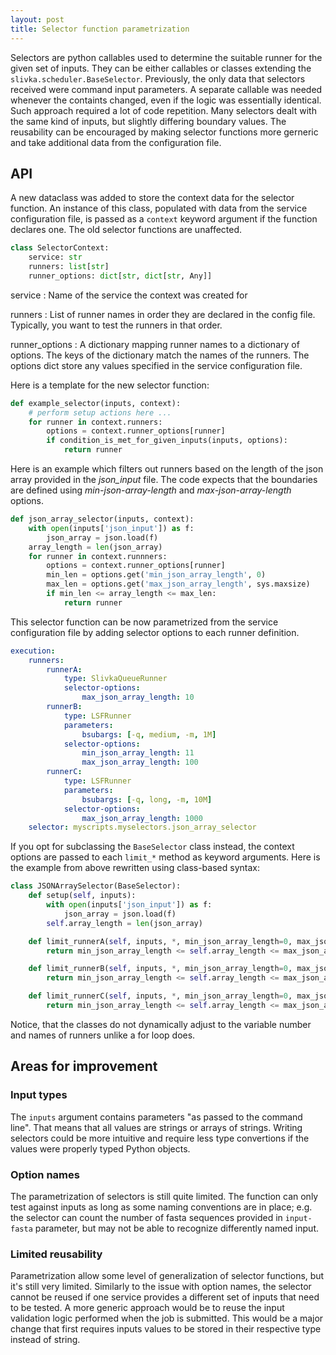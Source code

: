```yaml
---
layout: post
title: Selector function parametrization
---
```


Selectors are python callables used to determine the suitable runner for the given set of inputs.
They can be either callables or classes extending the `slivka.scheduler.BaseSelector`.
Previously, the only data that selectors received were command input parameters. A separate callable was needed whenever the containts changed, even if the logic was essentially identical.
Such approach required a lot of code repetition. Many selectors dealt with the same kind of inputs, but slightly differing boundary values.
The reusability can be encouraged by making selector functions more gerneric and take additional data from the configuration file.

## API

A new dataclass was added to store the context data for the selector function. An instance of this class, populated with data from the service configuration file, is passed as a `context` keyword argument if the function declares one. The old selector functions are unaffected.

```python
class SelectorContext:
    service: str
    runners: list[str]
    runner_options: dict[str, dict[str, Any]]
```

service
: Name of the service the context was created for

runners
: List of runner names in order they are declared in the config file.
  Typically, you want to test the runners in that order.

runner_options
: A dictionary mapping runner names to a dictionary of options.
  The keys of the dictionary match the names of the runners.
  The options dict store any values specified in the service configuration file.

Here is a template for the new selector function:

```python
def example_selector(inputs, context):
    # perform setup actions here ...
    for runner in context.runners:
        options = context.runner_options[runner]
        if condition_is_met_for_given_inputs(inputs, options):
            return runner
```

Here is an example which filters out runners based on the length of the json array provided in the *json_input* file. The code expects that the boundaries are defined using *min-json-array-length* and *max-json-array-length* options.

```python
def json_array_selector(inputs, context):
    with open(inputs['json_input']) as f:
        json_array = json.load(f)
    array_length = len(json_array)
    for runner in context.runnners:
        options = context.runner_options[runner]
        min_len = options.get('min_json_array_length', 0)
        max_len = options.get('max_json_array_length', sys.maxsize)
        if min_len <= array_length <= max_len:
            return runner 
```

This selector function can be now parametrized from the service configuration file by adding selector options to each runner definition.

```yaml
execution:
    runners:
        runnerA:
            type: SlivkaQueueRunner
            selector-options:
                max_json_array_length: 10
        runnerB:
            type: LSFRunner
            parameters:
                bsubargs: [-q, medium, -m, 1M]
            selector-options:
                min_json_array_length: 11
                max_json_array_length: 100
        runnerC:
            type: LSFRunner
            parameters:
                bsubargs: [-q, long, -m, 10M]
            selector-options:
                max_json_array_length: 1000
    selector: myscripts.myselectors.json_array_selector
```

If you opt for subclassing the `BaseSelector` class instead, the context options are passed to each `limit_*` method as keyword arguments. Here is the example from above rewritten using class-based syntax:

```python
class JSONArraySelector(BaseSelector):
    def setup(self, inputs):
        with open(inputs['json_input']) as f:
            json_array = json.load(f)
        self.array_length = len(json_array)

    def limit_runnerA(self, inputs, *, min_json_array_length=0, max_json_array_length=sys.maxsize):
        return min_json_array_length <= self.array_length <= max_json_array_length

    def limit_runnerB(self, inputs, *, min_json_array_length=0, max_json_array_length=sys.maxsize):
        return min_json_array_length <= self.array_length <= max_json_array_length

    def limit_runnerC(self, inputs, *, min_json_array_length=0, max_json_array_length=sys.maxsize):
        return min_json_array_length <= self.array_length <= max_json_array_length
```

Notice, that the classes do not dynamically adjust to the variable number and names of runners unlike a for loop does.

## Areas for improvement

### Input types

The `inputs` argument contains parameters "as passed to the command line". That means that all values are strings or arrays of strings. Writing selectors could be more intuitive and require less type convertions if the values were properly typed Python objects.

### Option names

The parametrization of selectors is still quite limited. The function can only test against inputs as long as some naming conventions are in place; e.g. the selector can count the number of fasta sequences provided in `input-fasta` parameter, but may not be able to recognize differently named input.

### Limited reusability

Parametrization allow some level of generalization of selector functions, but it's still very limited.
Similarly to the issue with option names, the selector cannot be reused if one service provides a different set of inputs that need to be tested.
A more generic approach would be to reuse the input validation logic performed when the job is submitted. This would be a major change that first requires inputs values to be stored in their respective type instead of string.
